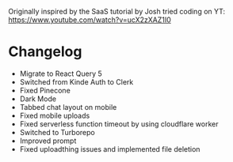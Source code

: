 Originally inspired by the SaaS tutorial by Josh tried coding on YT: https://www.youtube.com/watch?v=ucX2zXAZ1I0

# Changelog

- Migrate to React Query 5
- Switched from Kinde Auth to Clerk
- Fixed Pinecone
- Dark Mode
- Tabbed chat layout on mobile
- Fixed mobile uploads
- Fixed serverless function timeout by using cloudflare worker
- Switched to Turborepo
- Improved prompt
- Fixed uploadthing issues and implemented file deletion

